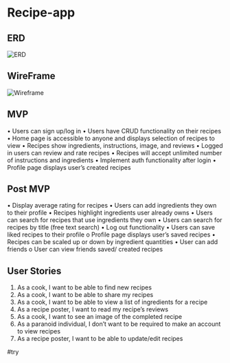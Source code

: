 # Recipe-app


## ERD
![ERD]('https://imgur.com/S0Bzxcp')

## WireFrame
![Wireframe]('https://imgur.com/F4mJNGx')

## MVP
•	Users can sign up/log in 
•	Users have CRUD functionality on their recipes
•	Home page is accessible to anyone and displays selection of recipes to view
•	Recipes show ingredients, instructions, image, and reviews
•	Logged in users can review and rate recipes
•	Recipes will accept unlimited number of instructions and ingredients
•	Implement auth functionality after login
•	Profile page displays user’s created recipes

## Post MVP
•	Display average rating for recipes
•	Users can add ingredients they own to their profile
•	Recipes highlight ingredients user already owns
•	Users can search for recipes that use ingredients they own
•	Users can search for recipes by title (free text search)
•	Log out functionality
•	Users can save liked recipes to their profile
o	Profile page displays user’s saved recipes
•	Recipes can be scaled up or down by ingredient quantities
•	User can add friends
o	User can view friends saved/ created recipes

## User Stories
1.	As a cook, I want to be able to find new recipes
2.	As a cook, I want to be able to share my recipes
3.	As a cook, I want to be able to view a list of ingredients for a recipe
4.	As a recipe poster, I want to read my recipe’s reviews
5.	As a cook, I want to see an image of the completed recipe
6.	As a paranoid individual, I don’t want to be required to make an account to view recipes
7.	As a recipe poster, I want to be able to update/edit recipes



#try

